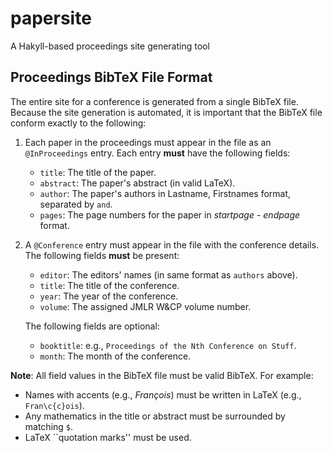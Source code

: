 papersite
=========

A Hakyll-based proceedings site generating tool

## Proceedings BibTeX File Format

The entire site for a conference is generated from a single BibTeX file. 
Because the site generation is automated, it is important that the BibTeX file
conform exactly to the following:

1. Each paper in the proceedings must appear in the file as an 
   `@InProceedings` entry. Each entry **must** have the following fields:

   - `title`: The title of the paper.
   - `abstract`: The paper's abstract (in valid LaTeX).
   - `author`:   The paper's authors in Lastname, Firstnames format, separated by
                 `and`.
   - `pages`:    The page numbers for the paper in _startpage_ - _endpage_ format.

2. A `@Conference` entry must appear in the file with the conference details.
   The following fields **must** be present:

   - `editor`: The editors' names (in same format as `authors` above).
   - `title`:  The title of the conference.
   - `year`:   The year of the conference.
   - `volume`: The assigned JMLR W&CP volume number. 

	The following fields are optional:
   - `booktitle`: e.g., `Proceedings of the Nth Conference on Stuff`.
   - `month`:     The month of the conference.

**Note**: All field values in the BibTeX file must be valid BibTeX. For example:
 - Names with accents (e.g., _François_) must be written in LaTeX 
   (e.g., `Fran\c{c}ois`). 
 - Any mathematics in the title or abstract must be surrounded by matching `$`.
 - LaTeX ``quotation marks'' must be used.
